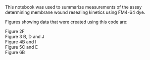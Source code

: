 This notebook was used to summarize measurements of the assay determining membrane wound resealing kinetics using FM4-64 dye. <br>

Figures showing data that were created using this code are: <br>

Figure 2F <br>
Figure 3 B, D and J <br>
Figure 4B and I <br>
Figure 5C and E <br>
Figure 6B <br>
